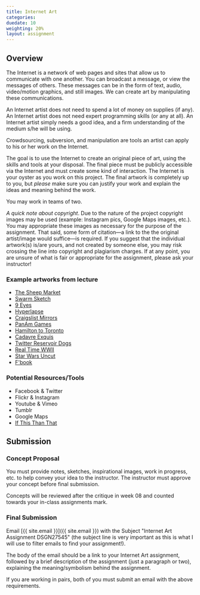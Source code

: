 ```yaml
---
title: Internet Art
categories: 
duedate: 10
weighting: 20%
layout: assignment
---
```


## Overview

The Internet is a network of web pages and sites that allow us to communicate with one another. You can broadcast a message, or view the messages of others. These messages can be in the form of text, audio, video/motion graphics, and still images. We can create art by manipulating these communications.

An Internet artist does not need to spend a lot of money on supplies (if any). An Internet artist does not need expert programming skills (or any at all). An Internet artist simply needs a good idea, and a firm understanding of the medium s/he will be using.

Crowdsourcing, subversion, and manipulation are tools an artist can apply to his or her work on the Internet.

The goal is to use the Internet to create an original piece of art, using the skills and tools at your disposal. The final piece must be publicly accessible via the Internet and must create some kind of interaction. The Internet is your oyster as you work on this project. The final artwork is completely up to you, but _please_ make sure you can justify your work and explain the ideas and meaning behind the work.

You may work in teams of two.

_A quick note about copyright_. Due to the nature of the project copyright images may be used (example: Instagram pics, Google Maps images, etc.). You may appropriate these images as necessary for the purpose of the assignment. That said, some form of citation—a link to the the original artist/image would suffice—is required. If you suggest that the individual artwork(s) is/are yours, and not created by someone else, you may risk crossing the line into copyright and plagiarism charges. If at any point, you are unsure of what is fair or appropriate for the assignment, please ask your instructor!

### Example artworks from lecture

- [The Sheep Market](http://www.thesheepmarket.com)
- [Swarm Sketch](http://www.swarmsketch.com)
- [9 Eyes](http://www.9-eyes.com)
- [Hyperlapse](http://hyperlapse.tllabs.io)
- [Craigslist Mirrors](http://www.craigslistmirrors.com)
- [PanAm Games](https://twitter.com/search?src=typd&q=%23panam%20%23hamont%20%40muskoxen)
- [Hamilton to Toronto](https://twitter.com/search?src=typd&q=%23toronto%20%23hamont%20%40muskoxen)
- [Cadavre Exquis](http://burtonstory.com)
- [Twitter Reservoir Dogs](twitter.com/ReservoirDogs_)
- [Real Time WWII](http://rtwwii.com/archive)
- [Star Wars Uncut](http://www.starwarsuncut.com)
- [F'book](leewalton.com/work/projects/fbook/)

### Potential Resources/Tools

- Facebook & Twitter
- Flickr & Instagram
- Youtube & Vimeo
- Tumblr
- Google Maps
- [If This Than That](http://ifttt.com)

## Submission

### Concept Proposal

You must provide notes, sketches, inspirational images, work in progress, etc. to help convey your idea to the instructor. The instructor must approve your concept before final submission. 

Concepts will be reviewed after the critique in week 08 and counted towards your in-class assignments mark.

### Final Submission

Email [{{ site.email }}]({{ site.email }}) with the Subject "Internet Art Assignment DSGN27545" (the subject line is very important as this is what I will use to filter emails to find your assignment!).

The body of the email should be a link to your Internet Art assignment, followed by a brief description of the assignment (just a paragraph or two), explaining the meaning/symbolism behind the assignment.

If you are working in pairs, both of you must submit an email with the above requirements.
